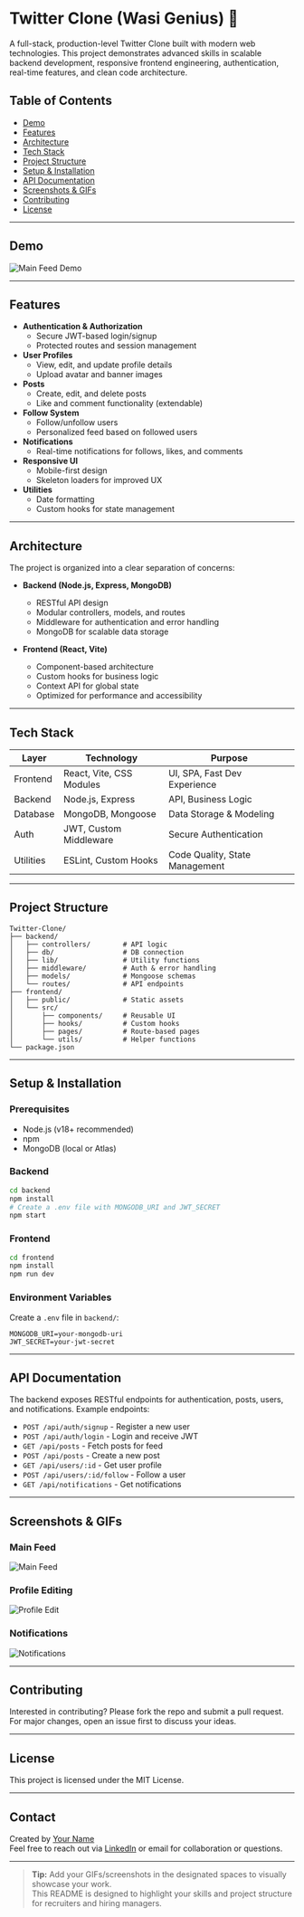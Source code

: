 # Twitter Clone (Wasi Genius) 🚀

A full-stack, production-level Twitter Clone built with modern web technologies. This project demonstrates advanced skills in scalable backend development, responsive frontend engineering, authentication, real-time features, and clean code architecture.

## Table of Contents

- [Demo](#demo)
- [Features](#features)
- [Architecture](#architecture)
- [Tech Stack](#tech-stack)
- [Project Structure](#project-structure)
- [Setup & Installation](#setup--installation)
- [API Documentation](#api-documentation)
- [Screenshots & GIFs](#screenshots--gifs)
- [Contributing](#contributing)
- [License](#license)

---

## Demo

<!-- Insert a GIF or screenshot of the main feed UI -->

![Main Feed Demo](insert-your-gif-url-here)

---

## Features

- **Authentication & Authorization**
  - Secure JWT-based login/signup
  - Protected routes and session management
- **User Profiles**
  - View, edit, and update profile details
  - Upload avatar and banner images
- **Posts**
  - Create, edit, and delete posts
  - Like and comment functionality (extendable)
- **Follow System**
  - Follow/unfollow users
  - Personalized feed based on followed users
- **Notifications**
  - Real-time notifications for follows, likes, and comments
- **Responsive UI**
  - Mobile-first design
  - Skeleton loaders for improved UX
- **Utilities**
  - Date formatting
  - Custom hooks for state management

---

## Architecture

The project is organized into a clear separation of concerns:

- **Backend (Node.js, Express, MongoDB)**

  - RESTful API design
  - Modular controllers, models, and routes
  - Middleware for authentication and error handling
  - MongoDB for scalable data storage

- **Frontend (React, Vite)**
  - Component-based architecture
  - Custom hooks for business logic
  - Context API for global state
  - Optimized for performance and accessibility

---

## Tech Stack

| Layer     | Technology               | Purpose                        |
| --------- | ------------------------ | ------------------------------ |
| Frontend  | React, Vite, CSS Modules | UI, SPA, Fast Dev Experience   |
| Backend   | Node.js, Express         | API, Business Logic            |
| Database  | MongoDB, Mongoose        | Data Storage & Modeling        |
| Auth      | JWT, Custom Middleware   | Secure Authentication          |
| Utilities | ESLint, Custom Hooks     | Code Quality, State Management |

---

## Project Structure

```
Twitter-Clone/
├── backend/
│   ├── controllers/        # API logic
│   ├── db/                 # DB connection
│   ├── lib/                # Utility functions
│   ├── middleware/         # Auth & error handling
│   ├── models/             # Mongoose schemas
│   └── routes/             # API endpoints
├── frontend/
│   ├── public/             # Static assets
│   └── src/
│       ├── components/     # Reusable UI
│       ├── hooks/          # Custom hooks
│       ├── pages/          # Route-based pages
│       └── utils/          # Helper functions
└── package.json
```

---

## Setup & Installation

### Prerequisites

- Node.js (v18+ recommended)
- npm
- MongoDB (local or Atlas)

### Backend

```bash
cd backend
npm install
# Create a .env file with MONGODB_URI and JWT_SECRET
npm start
```

### Frontend

```bash
cd frontend
npm install
npm run dev
```

### Environment Variables

Create a `.env` file in `backend/`:

```
MONGODB_URI=your-mongodb-uri
JWT_SECRET=your-jwt-secret
```

---

## API Documentation

The backend exposes RESTful endpoints for authentication, posts, users, and notifications. Example endpoints:

- `POST /api/auth/signup` - Register a new user
- `POST /api/auth/login` - Login and receive JWT
- `GET /api/posts` - Fetch posts for feed
- `POST /api/posts` - Create a new post
- `GET /api/users/:id` - Get user profile
- `POST /api/users/:id/follow` - Follow a user
- `GET /api/notifications` - Get notifications

<!-- Add more detailed API docs or link to Postman collection if available -->

---

## Screenshots & GIFs

### Main Feed

<!-- Insert GIF or screenshot -->

![Main Feed](insert-your-gif-url-here)

### Profile Editing

<!-- Insert GIF or screenshot -->

![Profile Edit](insert-your-gif-url-here)

### Notifications

<!-- Insert GIF or screenshot -->

![Notifications](insert-your-gif-url-here)

---

## Contributing

Interested in contributing? Please fork the repo and submit a pull request. For major changes, open an issue first to discuss your ideas.

---

## License

This project is licensed under the MIT License.

---

## Contact

Created by [Your Name](https://github.com/your-username)  
Feel free to reach out via [LinkedIn](https://linkedin.com/in/your-linkedin) or email for collaboration or questions.

---

> **Tip:** Add your GIFs/screenshots in the designated spaces to visually showcase your work.  
> This README is designed to highlight your skills and project structure for recruiters and hiring managers.
